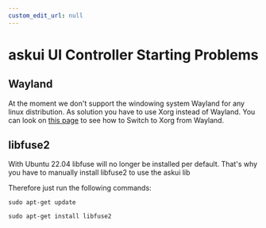 ```yaml
---
custom_edit_url: null
---
```


# askui UI Controller Starting Problems

## Wayland

At the moment we don't support the windowing system Wayland for any linux distribution. 
As solution you have to use Xorg instead of Wayland. You can look on [this page](https://www.maketecheasier.com/switch-xorg-wayland-ubuntu1710/) to see how to Switch to Xorg from Wayland.



## libfuse2 

With Ubuntu 22.04 libfuse will no longer be installed per default.
That's why you have to manually install libfuse2 to use the askui lib

Therefore just run the following commands:

```shell
sudo apt-get update
```

```shell
sudo apt-get install libfuse2

